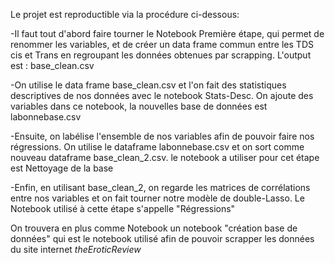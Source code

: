 Le projet est reproductible via la procédure ci-dessous:

-Il faut tout d'abord faire tourner le Notebook Première étape, qui permet de renommer les variables, et de créer un data frame commun entre les TDS cis et Trans en
regroupant les données obtenues par scrapping. L'output est : base_clean.csv

-On utilise le data frame base_clean.csv et l'on fait des statistiques descriptives de nos données avec le notebook Stats-Desc. On ajoute des variables dans ce notebook,
la nouvelles base de données est labonnebase.csv

-Ensuite, on labélise l'ensemble de nos variables afin de pouvoir faire nos régressions. On utilise le dataframe labonnebase.csv et on sort comme nouveau dataframe
base_clean_2.csv. le notebook a utiliser pour cet étape est Nettoyage de la base

-Enfin, en utilisant base_clean_2, on regarde les matrices de corrélations entre nos variables et on fait tourner notre modèle de double-Lasso. Le Notebook utilisé à cette étape s'appelle "Régressions" 

On trouvera en plus comme Notebook un notebook "création base de données" qui est le notebook utilisé afin de pouvoir scrapper les données du site internet $\textit{theEroticReview}$
